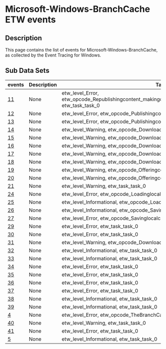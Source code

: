 # Microsoft-Windows-BranchCache ETW events

## Description
This page contains the list of events for Microsoft-Windows-BranchCache, as collected by the Event Tracing for Windows.

## Sub Data Sets
|events|Description|Tags|
|---|---|---|
|[11](events/event-11.md)|None|etw_level_Error, etw_opcode_Republishingcontent_makingcontentavailabletoothersinthebranchoffice., etw_task_task_0|
|[12](events/event-12.md)|None|etw_level_Error, etw_opcode_Publishingcontentontheserver., etw_task_task_0|
|[13](events/event-13.md)|None|etw_level_Error, etw_opcode_Publishingcontentontheserver._0_12, etw_task_task_0|
|[14](events/event-14.md)|None|etw_level_Warning, etw_opcode_Downloadingcontent., etw_task_task_0|
|[15](events/event-15.md)|None|etw_level_Warning, etw_opcode_Downloadingcontent., etw_task_task_0|
|[16](events/event-16.md)|None|etw_level_Warning, etw_opcode_Downloadingcontent., etw_task_task_0|
|[17](events/event-17.md)|None|etw_level_Warning, etw_opcode_Downloadingcontent., etw_task_task_0|
|[18](events/event-18.md)|None|etw_level_Warning, etw_opcode_Downloadingcontent., etw_task_task_0|
|[19](events/event-19.md)|None|etw_level_Warning, etw_opcode_Offeringcontenttohostedcache., etw_task_task_0|
|[20](events/event-20.md)|None|etw_level_Warning, etw_opcode_Offeringcontenttohostedcache., etw_task_task_0|
|[21](events/event-21.md)|None|etw_level_Warning, etw_task_task_0|
|[24](events/event-24.md)|None|etw_level_Error, etw_opcode_Loadinglocalcache., etw_task_task_0|
|[25](events/event-25.md)|None|etw_level_Informational, etw_opcode_Loadinglocalcache., etw_task_task_0|
|[26](events/event-26.md)|None|etw_level_Informational, etw_opcode_Savinglocalcache., etw_task_task_0|
|[27](events/event-27.md)|None|etw_level_Error, etw_opcode_Savinglocalcache., etw_task_task_0|
|[29](events/event-29.md)|None|etw_level_Error, etw_task_task_0|
|[30](events/event-30.md)|None|etw_level_Error, etw_task_task_0|
|[31](events/event-31.md)|None|etw_level_Warning, etw_opcode_Downloadingcontent., etw_task_task_0|
|[32](events/event-32.md)|None|etw_level_Informational, etw_task_task_0|
|[33](events/event-33.md)|None|etw_level_Informational, etw_task_task_0|
|[34](events/event-34.md)|None|etw_level_Error, etw_task_task_0|
|[35](events/event-35.md)|None|etw_level_Error, etw_task_task_0|
|[36](events/event-36.md)|None|etw_level_Error, etw_task_task_0|
|[37](events/event-37.md)|None|etw_level_Error, etw_task_task_0|
|[38](events/event-38.md)|None|etw_level_Informational, etw_task_task_0|
|[39](events/event-39.md)|None|etw_level_Informational, etw_task_task_0|
|[4](events/event-4.md)|None|etw_level_Error, etw_opcode_TheBranchCacheserviceisstartingup., etw_task_task_0|
|[40](events/event-40.md)|None|etw_level_Warning, etw_task_task_0|
|[41](events/event-41.md)|None|etw_level_Error, etw_task_task_0|
|[5](events/event-5.md)|None|etw_level_Informational, etw_task_task_0|
